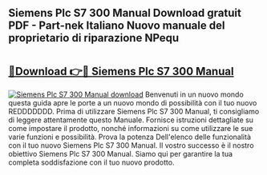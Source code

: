 ## Siemens Plc S7 300 Manual Download gratuit PDF - Part-nek Italiano Nuovo manuale del proprietario di riparazione NPequ

# <h2><a href="http://dfaae1o.blite.top/?on=Siemens+Plc+S7+300+Manual">🔗Download 👉🔴 Siemens Plc S7 300 Manual</a></h2>

[![Siemens Plc S7 300 Manual download](https://i.imgur.com/lujVjoI.png)](http://dfaae1o.blite.top/?on=Siemens+Plc+S7+300+Manual)
Benvenuti in un nuovo mondo questa guida apre le porte a un nuovo mondo di possibilità con il tuo nuovo REDDDDDDD. Prima di utilizzare Siemens Plc S7 300 Manual, ti consigliamo di leggere attentamente questo Manuale. Fornisce istruzioni dettagliate su come impostare il prodotto, nonché informazioni su come utilizzare le sue varie funzioni e possibilità. Prova la potenza Dell'elenco delle funzionalità con il tuo nuovo Siemens Plc S7 300 Manual. Il vostro successo è il nostro obiettivo Siemens Plc S7 300 Manual. Siamo qui per garantire la tua completa soddisfazione con il tuo nuovo prodotto.
